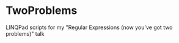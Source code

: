 TwoProblems
===========

LINQPad scripts for my "Regular Expressions (now you've got two problems)" talk
